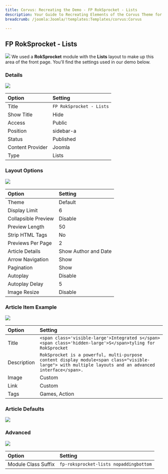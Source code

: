 ```yaml
---
title: Corvus: Recreating the Demo - FP RokSprocket - Lists
description: Your Guide to Recreating Elements of the Corvus Theme for Joomla
breadcrumb: /joomla:Joomla/!templates:Templates/corvus:Corvus

---
```


FP RokSprocket - Lists
-----
![][demo]
We used a **RokSprocket** module with the **Lists** layout to make up this area of the front page. You'll find the settings used in our demo below.

### Details
![][demo2]

| Option           | Setting                  |  
| :--------------- | :----------------------- |  
| Title            | `FP RokSprocket - Lists` |  
| Show Title       | Hide                     |  
| Access           | Public                   |  
| Position         | sidebar-a                |  
| Status           | Published                |  
| Content Provider | Joomla                   |  
| Type             | Lists                    |  

### Layout Options
![][demo3]

| Option              | Setting              |  
| :------------------ | :------------------- |  
| Theme               | Default              |  
| Display Limit       | 6                    |  
| Collapsible Preview | Disable              |  
| Preview Length      | 50                   |  
| Strip HTML Tags     | No                   |  
| Previews Per Page   | 2                    |  
| Article Details     | Show Author and Date |  
| Arrow Navigation    | Show                 |  
| Pagination          | Show                 |  
| Autoplay            | Disable              |  
| Autoplay Delay      | 5                    |  
| Image Resize        | Disable              |  

### Article Item Example
![][demo6]

| Option      | Setting                                                                                                                                               |  
| :---------- | :---------------------------------------------------------------------------------------------------------------------------------------------------- |  
| Title       | `<span class='visible-large'>Integrated s</span><span class='hidden-large'>S</span>tyling for RokSprocket`                                            |  
| Description | `RokSprocket is a powerful, multi-purpose content display module<span class="visible-large"> with multiple layouts and an advanced interface</span>.` |  
| Image       | Custom                                                                                                                                                |  
| Link        | Custom                                                                                                                                                |  
| Tags        | Games, Action                                                                                                                                         |  

### Article Defaults
![][demo4]

### Advanced
![][demo5]

| Option              | Setting                                |  
| :------------------ | :------------------------------------- |  
| Module Class Suffix | `fp-roksprocket-lists nopaddingbottom` |  

[demo]: assets/demo_4.jpeg
[demo2]: assets/lists_1.jpeg
[demo3]: assets/lists_2.jpeg
[demo4]: assets/lists_3.jpeg
[demo5]: assets/lists_4.jpeg
[demo6]: assets/lists_5.jpeg